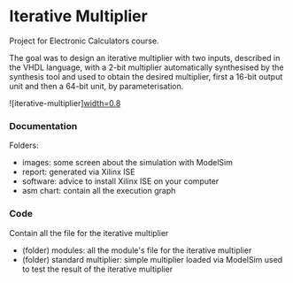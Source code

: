 # Iterative Multiplier

Project for Electronic Calculators course.

The goal was to design an iterative multiplier with two inputs, described in the VHDL language, with a 2-bit multiplier automatically synthesised by the synthesis tool and used to obtain the desired multiplier, first a 16-bit output unit and then a 64-bit unit, by parameterisation.

![iterative-multiplier][width=0.8](https://github.com/lorenzozaccomer/iterative-multiplier/assets/80517436/99e97f81-8672-4bf6-ab7a-e2cc857e2151)

### Documentation

Folders:
- images: some screen about the simulation with ModelSim
- report: generated via Xilinx ISE  
- software: advice to install Xilinx ISE on your computer
- asm chart: contain all the execution graph

### Code

Contain all the file for the iterative multiplier
- (folder) modules: all the module's file for the iterative multiplier
- (folder) standard multiplier: simple multiplier loaded via ModelSim used to test the result of the iterative multiplier
